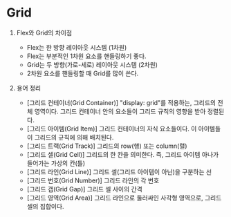 # Grid

1. Flex와 Grid의 차이점

   - Flex는 한 방향 레이아웃 시스템 (1차원)
   - Flex는 부분적인 1차원 요소를 핸들링하기 좋다.
   - Grid는 두 방향(가로-세로) 레이아웃 시스템 (2차원)
   - 2차원 요소를 핸들링할 때 Grid를 많이 쓴다.

2. 용어 정리
   - [그리드 컨테이너(Grid Container)] "display: grid"를 적용하는, 그리드의 전체 영역이다. 그리드 컨테이너 안의 요소들이 그리드 규칙의 영향을 받아 정렬된다. <div class="container"></div>
   - [그리드 아이템(Grid Item)] 그리드 컨테이너의 자식 요소들이다. 이 아이템들이 그리드의 규칙에 의해 배치된다.
   - [그리드 트랙(Grid Track)] 그리드의 row(행) 또는 column(렬)
   - [그리드 셀(Grid Cell)] 그리드의 한 칸을 의미한다. 즉, 그리드 아이템 아나가 들어가는 가상의 칸(틀)
   - [그리드 라인(Grid Line)] 그리드 셀(그리드 아이템이 아닌)을 구분하는 선
   - [그리드 번호(Grid Number)] 그리드 라인의 각 번호
   - [그리드 갭(Grid Gap)] 그리드 셀 사이의 간격
   - [그리드 영역(Grid Area)] 그리드 라인으로 둘러싸인 사각형 영역으로, 그리드 셀의 집합이다.
